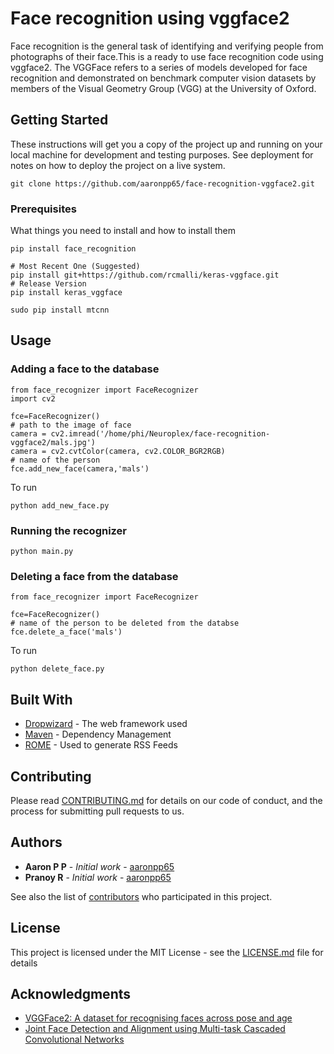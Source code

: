 # Face recognition using vggface2

Face recognition is the general task of identifying and verifying people from photographs of their face.This is a ready to use face recognition code using vggface2.
The VGGFace refers to a series of models developed for face recognition and demonstrated on benchmark computer vision datasets by members of the Visual Geometry Group (VGG) at the University of Oxford.

## Getting Started

These instructions will get you a copy of the project up and running on your local machine for development and testing purposes. See deployment for notes on how to deploy the project on a live system.

```
git clone https://github.com/aaronpp65/face-recognition-vggface2.git
```

### Prerequisites

What things you need to install and how to install them

```
pip install face_recognition
```
```
# Most Recent One (Suggested)
pip install git+https://github.com/rcmalli/keras-vggface.git
# Release Version
pip install keras_vggface
```
```
sudo pip install mtcnn
```
## Usage
### Adding a face to the database


```
from face_recognizer import FaceRecognizer
import cv2

fce=FaceRecognizer()
# path to the image of face
camera = cv2.imread('/home/phi/Neuroplex/face-recognition-vggface2/mals.jpg')
camera = cv2.cvtColor(camera, cv2.COLOR_BGR2RGB)
# name of the person
fce.add_new_face(camera,'mals')

```
To run 
```
python add_new_face.py
```
### Running the recognizer

```
python main.py
```
### Deleting a face from the database


```
from face_recognizer import FaceRecognizer

fce=FaceRecognizer()
# name of the person to be deleted from the databse
fce.delete_a_face('mals')

```
To run 
```
python delete_face.py
```

## Built With

* [Dropwizard](http://www.dropwizard.io/1.0.2/docs/) - The web framework used
* [Maven](https://maven.apache.org/) - Dependency Management
* [ROME](https://rometools.github.io/rome/) - Used to generate RSS Feeds

## Contributing

Please read [CONTRIBUTING.md](CONTRIBUTING.md) for details on our code of conduct, and the process for submitting pull requests to us.

## Authors

* **Aaron P P** - *Initial work* - [aaronpp65](https://github.com/aaronpp65)
* **Pranoy R** - *Initial work* - [aaronpp65](https://github.com/pranoyr)


See also the list of [contributors](https://github.com/aaronpp65/face-recognition-vggface2/contributors) who participated in this project.

## License

This project is licensed under the MIT License - see the [LICENSE.md](LICENSE.md) file for details

## Acknowledgments

* [VGGFace2: A dataset for recognising faces across pose and age](https://arxiv.org/abs/1710.08092)
* [Joint Face Detection and Alignment using Multi-task Cascaded Convolutional Networks](https://arxiv.org/abs/1604.02878)


